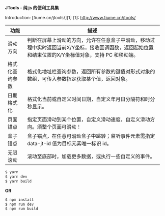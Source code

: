 **JTools - 纯 js 的便利工具集**

Introduction: [fiume.cn/jtools/][1]
  [1]: http://www.fiume.cn/jtools/

|  功能   | 描述  |
|  ----  | ----  |
| 滑动方向  | 判断在屏幕上滑动的方向，允许在任意盒子中滑动，移动过程中实时返回当前X/Y坐标，接收回调函数，返回起始位置和结束位置的X/Y坐标值对象，支持 PC 和移动端。 |
| 格式化查询参数  | 格式化地址栏查询参数，返回所有参数的键值对形式对象的数组，可传入参数指定获取某个值，返回对象。 |
| 日期格式化  | 格式化当前或自定义时间日期，自定义年月日分隔符和时分秒显示。 |
| 页面锚点  | 指定页面滑动到某个位置，自定义滑动速度，自定义滑动方向。须整个页面可滑动！ |
| 盒子锚点  | 盒子锚点，在任意可滑动盒子中跳转；监听事件元素需指定 data-jt-id 值为目标元素唯一标识 id。 |
| 无限滚动  | 滚动至底部时，加载更多数据，或执行一些自定义的事件。 |

```bash
$ yarn
$ yarn dev
$ yarn build
```

**OR**

```bash
$ npm install
$ npm run dev
$ npm run build
```
